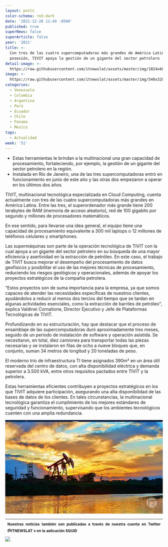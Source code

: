 ```yaml
---
layout: posts
color-schema: red-dark
date: '2021-12-20 11:49 -0500'
published: true
superNews: false
superArticle: false
year: '2021'
title: >-
  Con tres de las cuatro supercomputadoras más grandes de América Latina en su
  posesión, TIVIT apoya la gestión de un gigante del sector petrolero
detail-image: >-
  https://raw.githubusercontent.com/itnewslat/assets/master/img/1024x680/Petroleo-g.jpg
image: >-
  https://raw.githubusercontent.com/itnewslat/assets/master/img/540x320/Petroleo-p.jpg
categories:
  - Venezuela
  - Colombia
  - Argentina
  - Perú
  - Ecuador
  - Chile
  - Panama
  - Mexico
tags:
  - Actualidad
week: '51'
---
```

- Estas herramientas le brindan a la multinacional una gran capacidad de procesamiento, fortaleciendo, por ejemplo, la gestión de un gigante del sector petrolero en la región.
- Instalada en Río de Janeiro, una de las tres supercomputadoras entró en funcionamiento en junio de este año y las otras dos empezaron a operar en los últimos dos años.

TIVIT, multinacional tecnológica especializada en Cloud Computing, cuenta actualmente con tres de las cuatro supercomputadoras más grandes en América Latina. Entre las tres, el superordenador más grande tiene 200 terabytes de RAM (memoria de acceso aleatorio), red de 100 gigabits por segundo y millones de procesadores matemáticos. 

En ese sentido, para llevarse una idea general, el equipo tiene una capacidad de procesamiento equivalente a 300 mil laptops o 12 millones de teléfonos celulares y smartphones. 

Las supermáquinas son parte de la operación tecnológica de TIVIT con la cual apoya a un gigante del sector petrolero en su búsqueda de una mayor eficiencia y asertividad en la extracción de petróleo. En este caso, el trabajo de TIVIT busca mejorar el desempeño del procesamiento de datos geofísicos y posibilitar el uso de las mejores técnicas de procesamiento, reduciendo los riesgos geológicos y operacionales, además de apoyar los proyectos estratégicos de la compañía petrolera.

“Estos proyectos son de suma importancia para la empresa, ya que somos capaces de atender las necesidades específicas de nuestros clientes, ayudándolos a reducir al menos dos tercios del tiempo que se tardan en algunas actividades esenciales, como la extracción de barriles de petróleo", explica Valdinei Cornatione, Director Ejecutivo y Jefe de Plataformas Tecnológicas de TIVIT.

Profundizando en su estructuración, hay que destacar que el proceso de ensamblaje de las supercomputadoras duró aproximadamente tres meses, seguido de un período de instalación de software y operación asistida. Se necesitaron, en total, diez camiones para transportar todas las piezas necesarias y se instalaron en filas de ocho a nueve bloques que, en conjunto, suman 34 metros de longitud y 20 toneladas de peso. 

El moderno trío de infraestructura TI tiene asignados 390m² en un área útil reservada del centro de datos, con alta disponibilidad eléctrica y demanda superior a 3.500 kVA, entre otros requisitos pactados entre TIVIT y la petrolera. 

Estas herramientas eficientes contribuyen a proyectos estratégicos en los que TIVIT adquiere participación, asegurando una alta disponibilidad de las bases de datos de los clientes. En tales circunstancias, la multinacional tecnológica garantiza el cumplimiento de los mejores estándares de seguridad y funcionamiento, supervisando que los ambientes tecnológicos cuenten con una amplia redundancia. 

![](https://raw.githubusercontent.com/itnewslat/assets/master/img/540x320/Petroleo-p.jpg)

<table style="height: 42px;" width="569">
<tbody>
<tr>
<td style="text-align: justify;"><sub><strong>Nuestras noticias también son publicadas a través de nuestra cuenta en Twitter <a href="https://twitter.com/itnewslat?lang=es">@ITNEWSLAT</a> y en la aplicación <a href="https://squidapp.co/en/">SQUID</a></strong></sub></td>
</tr>
</tbody>
</table>

<img src="https://tracker.metricool.com/c3po.jpg?hash=56f88a41e39ab42c063cc51676587a04"/>